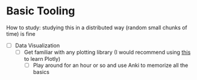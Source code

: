# Basic Tooling

How to study: studying this in a distributed way (random small chunks of time) is fine&#x20;

* [ ] Data Visualization
  * [ ] Get familiar with any plotting library (I would recommend using [this](https://www.perfectlynormal.co.uk/blog-plotly-widgets) to learn Plotly)
    * [ ] Play around for an hour or so and use Anki to memorize all the basics
